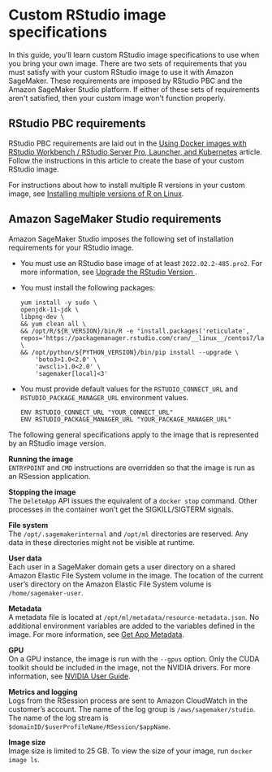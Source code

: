# Custom RStudio image specifications<a name="rstudio-byoi-specs"></a>

In this guide, you'll learn custom RStudio image specifications to use when you bring your own image\. There are two sets of requirements that you must satisfy with your custom RStudio image to use it with Amazon SageMaker\. These requirements are imposed by RStudio PBC and the Amazon SageMaker Studio platform\. If either of these sets of requirements aren't satisfied, then your custom image won't function properly\.

## RStudio PBC requirements<a name="rstudio-byoi-specs-rstudio"></a>

RStudio PBC requirements are laid out in the [Using Docker images with RStudio Workbench / RStudio Server Pro, Launcher, and Kubernetes](https://support.rstudio.com/hc/en-us/articles/360019253393-Using-Docker-images-with-RStudio-Server-Pro-Launcher-and-Kubernetes) article\. Follow the instructions in this article to create the base of your custom RStudio image\. 

For instructions about how to install multiple R versions in your custom image, see [Installing multiple versions of R on Linux](https://support.rstudio.com/hc/en-us/articles/215488098)\.

## Amazon SageMaker Studio requirements<a name="rstudio-byoi-specs-studio"></a>

Amazon SageMaker Studio imposes the following set of installation requirements for your RStudio image\.
+ You must use an RStudio base image of at least `2022.02.2-485.pro2`\. For more information, see [Upgrade the RStudio Version ](rstudio-version.md)\.
+ You must install the following packages:

  ```
  yum install -y sudo \
  openjdk-11-jdk \
  libpng-dev \
  && yum clean all \
  && /opt/R/${R_VERSION}/bin/R -e "install.packages('reticulate', repos='https://packagemanager.rstudio.com/cran/__linux__/centos7/latest')" \
  && /opt/python/${PYTHON_VERSION}/bin/pip install --upgrade \
      'boto3>1.0<2.0' \
      'awscli>1.0<2.0' \
      'sagemaker[local]<3'
  ```
+ You must provide default values for the `RSTUDIO_CONNECT_URL` and `RSTUDIO_PACKAGE_MANAGER_URL` environment values\.

  ```
  ENV RSTUDIO_CONNECT_URL "YOUR_CONNECT_URL"
  ENV RSTUDIO_PACKAGE_MANAGER_URL "YOUR_PACKAGE_MANAGER_URL"
  ```

The following general specifications apply to the image that is represented by an RStudio image version\.

**Running the image**  
`ENTRYPOINT` and `CMD` instructions are overridden so that the image is run as an RSession application\.

**Stopping the image**  
The `DeleteApp` API issues the equivalent of a `docker stop` command\. Other processes in the container won’t get the SIGKILL/SIGTERM signals\.

**File system**  
The `/opt/.sagemakerinternal` and `/opt/ml` directories are reserved\. Any data in these directories might not be visible at runtime\.

**User data**  
Each user in a SageMaker domain gets a user directory on a shared Amazon Elastic File System volume in the image\. The location of the current user’s directory on the Amazon Elastic File System volume is `/home/sagemaker-user`\.

**Metadata**  
A metadata file is located at `/opt/ml/metadata/resource-metadata.json`\. No additional environment variables are added to the variables defined in the image\. For more information, see [Get App Metadata](notebooks-run-and-manage-metadata.md#notebooks-run-and-manage-metadata-app)\.

**GPU**  
On a GPU instance, the image is run with the `--gpus` option\. Only the CUDA toolkit should be included in the image, not the NVIDIA drivers\. For more information, see [NVIDIA User Guide](https://docs.nvidia.com/datacenter/cloud-native/container-toolkit/user-guide.html)\.

**Metrics and logging**  
Logs from the RSession process are sent to Amazon CloudWatch in the customer’s account\. The name of the log group is `/aws/sagemaker/studio`\. The name of the log stream is `$domainID/$userProfileName/RSession/$appName`\.

**Image size**  
Image size is limited to 25 GB\. To view the size of your image, run `docker image ls`\.